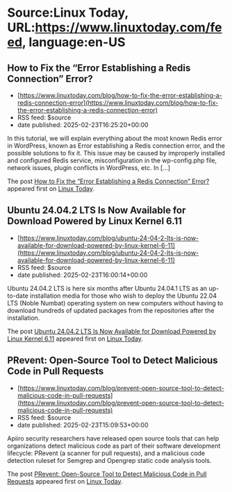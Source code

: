# Source:Linux Today, URL:https://www.linuxtoday.com/feed, language:en-US

## How to Fix the “Error Establishing a Redis Connection” Error?
 - [https://www.linuxtoday.com/blog/how-to-fix-the-error-establishing-a-redis-connection-error](https://www.linuxtoday.com/blog/how-to-fix-the-error-establishing-a-redis-connection-error)
 - RSS feed: $source
 - date published: 2025-02-23T16:25:20+00:00

<p>In this tutorial, we will explain everything about the most known Redis error in WordPress, known as Error establishing a Redis connection error, and the possible solutions to fix it. This issue may be caused by improperly installed and configured Redis service, misconfiguration in the wp-config.php file, network issues, plugin conflicts in WordPress, etc. In [&#8230;]</p>
<p>The post <a href="https://www.linuxtoday.com/blog/how-to-fix-the-error-establishing-a-redis-connection-error/">How to Fix the “Error Establishing a Redis Connection” Error?</a> appeared first on <a href="https://www.linuxtoday.com">Linux Today</a>.</p>

## Ubuntu 24.04.2 LTS Is Now Available for Download Powered by Linux Kernel 6.11
 - [https://www.linuxtoday.com/blog/ubuntu-24-04-2-lts-is-now-available-for-download-powered-by-linux-kernel-6-11](https://www.linuxtoday.com/blog/ubuntu-24-04-2-lts-is-now-available-for-download-powered-by-linux-kernel-6-11)
 - RSS feed: $source
 - date published: 2025-02-23T16:00:14+00:00

<p>Ubuntu 24.04.2 LTS is here six months after Ubuntu 24.04.1 LTS as an up-to-date installation media for those who wish to deploy the Ubuntu 22.04 LTS (Noble Numbat) operating system on new computers without having to download hundreds of updated packages from the repositories after the installation.</p>
<p>The post <a href="https://www.linuxtoday.com/blog/ubuntu-24-04-2-lts-is-now-available-for-download-powered-by-linux-kernel-6-11/">Ubuntu 24.04.2 LTS Is Now Available for Download Powered by Linux Kernel 6.11</a> appeared first on <a href="https://www.linuxtoday.com">Linux Today</a>.</p>

## PRevent: Open-Source Tool to Detect Malicious Code in Pull Requests
 - [https://www.linuxtoday.com/blog/prevent-open-source-tool-to-detect-malicious-code-in-pull-requests](https://www.linuxtoday.com/blog/prevent-open-source-tool-to-detect-malicious-code-in-pull-requests)
 - RSS feed: $source
 - date published: 2025-02-23T15:09:53+00:00

<p>Apiiro security researchers have released open source tools that can help organizations detect malicious code as part of their software development lifecycle: PRevent (a scanner for pull requests), and a malicious code detection ruleset for Semgrep and Opengrep static code analysis tools.</p>
<p>The post <a href="https://www.linuxtoday.com/blog/prevent-open-source-tool-to-detect-malicious-code-in-pull-requests/">PRevent: Open-Source Tool to Detect Malicious Code in Pull Requests</a> appeared first on <a href="https://www.linuxtoday.com">Linux Today</a>.</p>

